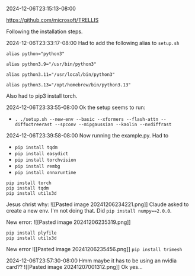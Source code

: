 2024-12-06T23:15:13-08:00

https://github.com/microsoft/TRELLIS

Following the installation steps.

2024-12-06T23:33:17-08:00
Had to add the following alias to `setup.sh`
```
alias python="python3"

alias python3.9="/usr/bin/python3"

alias python3.11="/usr/local/bin/python3"

alias python3.13="/opt/homebrew/bin/python3.13"
```

Also had to pip3 install torch.

2024-12-06T23:33:55-08:00
Ok the setup seems to run:
- `. ./setup.sh --new-env --basic --xformers --flash-attn --diffoctreerast --spconv --mipgaussian --kaolin --nvdiffrast`

2024-12-06T23:39:58-08:00
Now running the example.py.
Had to
- `pip install tqdm`
- `pip install easydict`
- `pip install torchvision`
- `pip install rembg`
- `pip install onnxruntime`
```
pip install torch
pip install tqdm
pip install utils3d
```

Jesus christ why:
![[Pasted image 20241206234221.png]]
Claude asked to create a new env. I'm not doing that.
Did `pip install numpy==2.0.0`.

New error:
![[Pasted image 20241206235319.png]]
```
pip install plyfile
pip install utils3d
```

New error
![[Pasted image 20241206235456.png]]
`pip install trimesh`

2024-12-06T23:57:30-08:00
Hmm maybe it has to be using an nvidia card??
![[Pasted image 20241207001312.png]]
Ok yes...








